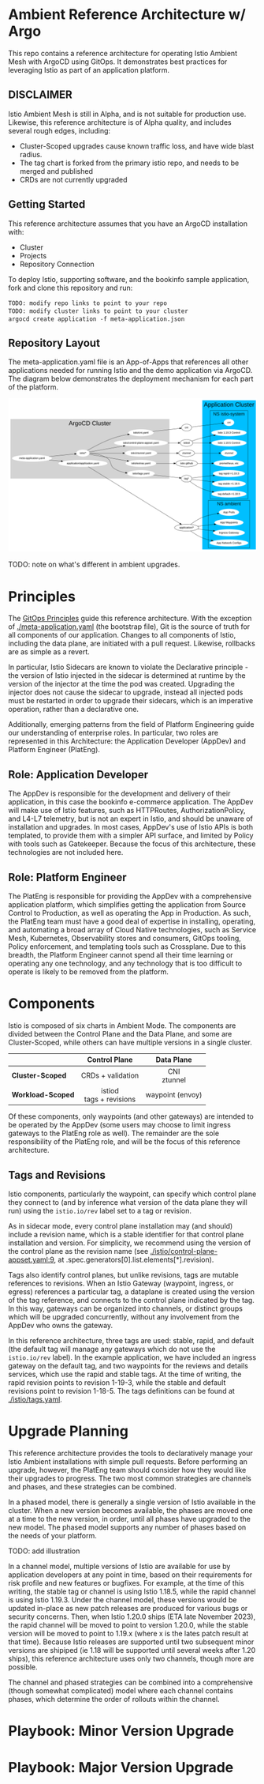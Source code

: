 # Ambient Reference Architecture w/ Argo

This repo contains a reference architecture for operating Istio Ambient Mesh with ArgoCD using GitOps.  It demonstrates best practices for leveraging Istio as part of an application platform.

## DISCLAIMER

Istio Ambient Mesh is still in Alpha, and is not suitable for production use.  Likewise, this reference architecture is of Alpha quality, and includes several rough edges, including:
 * Cluster-Scoped upgrades cause known traffic loss, and have wide blast radius.
 * The tag chart is forked from the primary istio repo, and needs to be merged and published
 * CRDs are not currently upgraded

## Getting Started

This reference architecture assumes that you have an ArgoCD installation with:
 * Cluster
 * Projects
 * Repository Connection

To deploy Istio, supporting software, and the bookinfo sample application, fork and clone this repository and run:

```
TODO: modify repo links to point to your repo
TODO: modify cluster links to point to your cluster
argocd create application -f meta-application.json
```

## Repository Layout

The meta-application.yaml file is an App-of-Apps that references all other applications needed for running Istio and the demo application via ArgoCD.  The diagram below demonstrates the deployment mechanism for each part of the platform.

![architecture diagram][diag]

TODO: note on what's different in ambient upgrades.

# Principles

The [GitOps Principles](https://opengitops.dev/) guide this reference architecture.  With the exception of [./meta-application.yaml](./meta-application.yaml) (the bootstrap file), Git is the source of truth for all components of our application.  Changes to all components of Istio, including the data plane, are initiated with a pull request.  Likewise, rollbacks are as simple as a revert.  

In particular, Istio Sidecars are known to violate the Declarative principle - the version of Istio injected in the sidecar is determined at runtime by the version of the injector at the time the pod was created.  Upgrading the injector does not cause the sidecar to upgrade, instead all injected pods must be restarted in order to upgrade their sidecars, which is an imperative operation, rather than a declarative one.

Additionally, emerging patterns from the field of Platform Engineering guide our understanding of enterprise roles.  In particular, two roles are represented in this Architecture: the Application Developer (AppDev) and Platform Engineer (PlatEng).  

## Role: Application Developer
The AppDev is responsible for the development and delivery of their application, in this case the bookinfo e-commerce application.  The AppDev will make use of Istio features, such as HTTPRoutes, AuthorizationPolicy, and L4-L7 telemetry, but is not an expert in Istio, and should be unaware of installation and upgrades.  In most cases, AppDev's use of Istio APIs is both templated, to provide them with a simpler API surface, and limited by Policy with tools such as Gatekeeper.  Because the focus of this architecture, these technologies are not included here.

## Role: Platform Engineer
The PlatEng is responsible for providing the AppDev with a comprehensive application platform, which simplifies getting the application from Source Control to Production, as well as operating the App in Production.  As such, the PlatEng team must have a good deal of expertise in installing, operating, and automating a broad array of Cloud Native technologies, such as Service Mesh, Kubernetes, Observability stores and consumers, GitOps tooling, Policy enforcement, and templating tools such as Crossplane.  Due to this breadth, the Platform Engineer cannot spend all their time learning or operating any one technology, and any technology that is too difficult to operate is likely to be removed from the platform.

# Components

Istio is composed of six charts in Ambient Mode.  The components are divided between the Control Plane and the Data Plane, and some are Cluster-Scoped, while others can have multiple versions in a single cluster.  

|                     | Control Plane              | Data Plane        |
| ------------------- |:--------------------------:| :----------------:|
| **Cluster-Scoped**  | CRDs + validation          | CNI<br>ztunnel    |
| **Workload-Scoped** | istiod<br>tags + revisions |  waypoint (envoy) |

Of these components, only waypoints (and other gateways) are intended to be operated by the AppDev (some users may choose to limit ingress gateways to the PlatEng role as well).  The remainder are the sole responsibility of the PlatEng role, and will be the focus of this reference architecture.

## Tags and Revisions
Istio components, particularly the waypoint, can specify which control plane they connect to (and by inference what version of the data plane they will run) using the `istio.io/rev` label set to a tag or revision.

As in sidecar mode, every control plane installation may (and should) include a revision name, which is a stable identifier for that control plane installation and version.  For simplicity, we recommend using the version of the control plane as the revision name (see [./istio/control-plane-appset.yaml:9](./istio/control-plane-appset.yaml), at .spec.generators[0].list.elements[*].revision).  

Tags also identify control planes, but unlike revisions, tags are mutable references to revisions.  When an Istio Gateway (waypoint, ingress, or egress) references a particular tag, a dataplane is created using the version of the tag reference, and connects to the control plane indicated by the tag.  In this way, gateways can be organized into channels, or distinct groups which will be upgraded concurrently, without any involvement from the AppDev who owns the gateway.

In this reference architecture, three tags are used: stable, rapid, and default (the default tag will manage any gateways which do not use the `istio.io/rev` label).  In the example application, we have included an ingress gateway on the default tag, and two waypoints for the reviews and details services, which use the rapid and stable tags.  At the time of writing, the rapid revision points to revision 1-19-3, while the stable and default revisions point to revision 1-18-5.  The tags definitions can be found at [./istio/tags.yaml](./istio/tags.yaml).

# Upgrade Planning

This reference architecture provides the tools to declaratively manage your Istio Ambient installations with simple pull requests.  Before performing an upgrade, however, the PlatEng team should consider how they would like their upgrades to progress.  The two most common strategies are channels and phases, and these strategies can be combined.

In a phased model, there is generally a single version of Istio available in the cluster.  When a new version becomes available, the phases are moved one at a time to the new version, in order, until all phases have upgraded to the new model.  The phased model supports any number of phases based on the needs of your platform.

TODO: add illustration

In a channel model, multiple versions of Istio are available for use by application developers at any point in time, based on their requirements for risk profile and new features or bugfixes.  For example, at the time of this writing, the stable tag or channel is using Istio 1.18.5, while the rapid channel is using Istio 1.19.3.  Under the channel model, these versions would be updated in-place as new patch releases are produced for various bugs or security concerns.  Then, when Istio 1.20.0 ships (ETA late November 2023), the rapid channel will be moved to point to version 1.20.0, while the stable version will be moved to point to 1.19.x (where x is the lates patch result at that time).  Because Istio releases are supported until two subsequent minor versions are shipiped (ie 1.18 will be supported until several weeks after 1.20 ships), this reference architecture uses only two channels, though more are possible.

The channel and phased strategies can be combined into a comprehensive (though somewhat complicated) model where each channel contains phases, which determine the order of rollouts within the channel.

# Playbook: Minor Version Upgrade

# Playbook: Major Version Upgrade

[diag]: ./documentation/argo-reference-arch.svg "Logo Title Text 2"